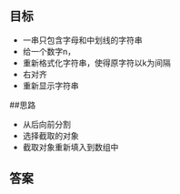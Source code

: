 ## 目标
+ 一串只包含字母和中划线的字符串
+ 给一个数字n，
+ 重新格式化字符串，使得原字符以k为间隔
+ 右对齐
+ 重新显示字符串

##思路
+ 从后向前分割
+ 选择截取的对象
+ 截取对象重新填入到数组中

## 答案
```

```
